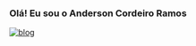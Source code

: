 
### Olá! Eu sou o Anderson Cordeiro Ramos

[![blog](https://img.shields.io/badge/Instagram-E4405F?style=for-the-badge&logo=instagram&logoColor=white)](https://www.instagram.com/andersonramos146/)
